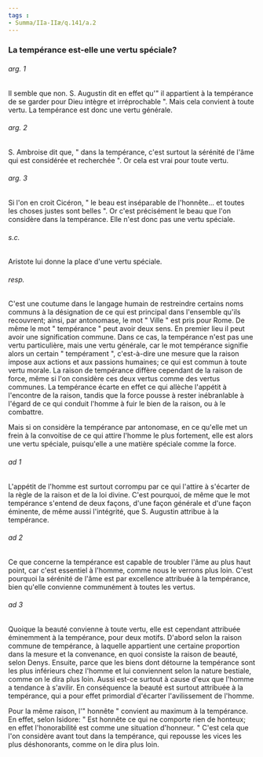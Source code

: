 ```yaml
---
tags : 
- Summa/IIa-IIæ/q.141/a.2
---
```


### La tempérance est-elle une vertu spéciale?

###### arg. 1
Il semble que non. S. Augustin dit en effet qu'" il appartient à la tempérance de se garder pour Dieu intègre et irréprochable ". Mais cela convient à toute vertu. La tempérance est donc une vertu générale. 

###### arg. 2
S. Ambroise dit que, " dans la tempérance, c'est surtout la sérénité de l'âme qui est considérée et recherchée ". Or cela est vrai pour toute vertu. 

###### arg. 3
Si l'on en croit Cicéron, " le beau est inséparable de l'honnête... et toutes les choses justes sont belles ". Or c'est précisément le beau que l'on considère dans la tempérance. Elle n'est donc pas une vertu spéciale. 

###### s.c.
Aristote lui donne la place d'une vertu spéciale. 

###### resp.
C'est une coutume dans le langage humain de restreindre certains noms communs à la désignation de ce qui est principal dans l'ensemble qu'ils recouvrent; ainsi, par antonomase, le mot " Ville " est pris pour Rome. De même le mot " tempérance " peut avoir deux sens. En premier lieu il peut avoir une signification commune. Dans ce cas, la tempérance n'est pas une vertu particulière, mais une vertu générale, car le mot tempérance signifie alors un certain " tempérament ", c'est-à-dire une mesure que la raison impose aux actions et aux passions humaines; ce qui est commun à toute vertu morale. La raison de tempérance diffère cependant de la raison de force, même si l'on considère ces deux vertus comme des vertus communes. La tempérance écarte en effet ce qui allèche l'appétit à l'encontre de la raison, tandis que la force pousse à rester inébranlable à l'égard de ce qui conduit l'homme à fuir le bien de la raison, ou à le combattre. 

Mais si on considère la tempérance par antonomase, en ce qu'elle met un frein à la convoitise de ce qui attire l'homme le plus fortement, elle est alors une vertu spéciale, puisqu'elle a une matière spéciale comme la force. 

###### ad 1
L'appétit de l'homme est surtout corrompu par ce qui l'attire à s'écarter de la règle de la raison et de la loi divine. C'est pourquoi, de même que le mot tempérance s'entend de deux façons, d'une façon générale et d'une façon éminente, de même aussi l'intégrité, que S. Augustin attribue à la tempérance. 

###### ad 2
Ce que concerne la tempérance est capable de troubler l'âme au plus haut point, car c'est essentiel à l'homme, comme nous le verrons plus loin. C'est pourquoi la sérénité de l'âme est par excellence attribuée à la tempérance, bien qu'elle convienne communément à toutes les vertus. 

###### ad 3
Quoique la beauté convienne à toute vertu, elle est cependant attribuée éminemment à la tempérance, pour deux motifs. D'abord selon la raison commune de tempérance, à laquelle appartient une certaine proportion dans la mesure et la convenance, en quoi consiste la raison de beauté, selon Denys. Ensuite, parce que les biens dont détourne la tempérance sont les plus inférieurs chez l'homme et lui conviennent selon la nature bestiale, comme on le dira plus loin. Aussi est-ce surtout à cause d'eux que l'homme a tendance à s'avilir. En conséquence la beauté est surtout attribuée à la tempérance, qui a pour effet primordial d'écarter l'avilissement de l'homme. 

Pour la même raison, l'" honnête " convient au maximum à la tempérance. En effet, selon Isidore: " Est honnête ce qui ne comporte rien de honteux; en effet l'honorabilité est comme une situation d'honneur. " C'est cela que l'on considère avant tout dans la tempérance, qui repousse les vices les plus déshonorants, comme on le dira plus loin. 

